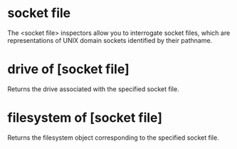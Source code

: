 # socket file

The &lt;socket file&gt; inspectors allow you to interrogate socket files, which are representations of UNIX domain sockets identified by their pathname.

# drive of [socket file]

Returns the drive associated with the specified socket file.

# filesystem of [socket file]

Returns the filesystem object corresponding to the specified socket file.
